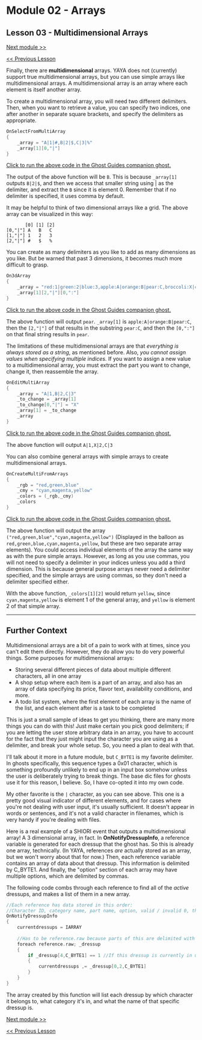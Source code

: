 # Module 02 - Arrays

## Lesson 03 - Multidimensional Arrays

[Next module >>](../module_03_flow_control/00_if_elseif_else.md)

[<< Previous Lesson](../module_02_arrays/02_simple_arrays.md)

Finally, there are **multidimensional** arrays. YAYA does not (currently) support true multidimensional arrays, but you can use simple arrays like multidimensional arrays. A multidimensional array is an array where each element is itself another array.

To create a multidimensional array, you will need two different delimiters. Then, when you want to retrieve a value, you can specify two indices, one after another in separate square brackets, and specify the delimiters as appropriate.

```c
OnSelectFromMultiArray
{
	_array = "A|1|#,B|2|$,C|3|%"
	_array[1][0,"|"]
}
```

[Click to run the above code in the Ghost Guides companion ghost.](https://zichqec.github.io/s-the-skeleton/jump.html?url=x-ukagaka-link%3Atype%3Devent%26ghost%3DGhost%20Guides%26info%3DOnExample.M2.L3.SelectFromMultiArray)

The output of the above function will be `B`. This is because `_array[1]` outputs `B|2|$`, and then we access that smaller string using | as the delimiter, and extract the `B` since it is element 0. Remember that if no delimiter is specified, it uses comma by default.

It may be helpful to think of two dimensional arrays like a grid. The above array can be visualized in this way:

```
       [0] [1] [2]
[0,"|"] A   B   C
[1,"|"] 1   2   3
[2,"|"] #   $   %
```

You can create as many delimiters as you like to add as many dimensions as you like. But be warned that past 3 dimensions, it becomes much more difficult to grasp.

```c
On3dArray
{
	_array = "red:1|green:2|blue:3,apple:A|orange:B|pear:C,broccoli:X|celery:Y|corn:Z"
	_array[1][2,"|"][0,":"]
}
```

[Click to run the above code in the Ghost Guides companion ghost.](https://zichqec.github.io/s-the-skeleton/jump.html?url=x-ukagaka-link%3Atype%3Devent%26ghost%3DGhost%20Guides%26info%3DOnExample.M2.L3.3dArray)

The above function will output `pear`. `_array[1]` is `apple:A|orange:B|pear:C`, then the `[2,"|"]` of that results in the substring `pear:C`, and then the `[0,":"]` on that final string results in `pear`.

The limitations of these multidimensional arrays are that *everything is always stored as a string*, as mentioned before. Also, *you cannot assign values when specifying multiple indices.* If you want to assign a new value to a multidimensional array, you must extract the part you want to change, change it, then reassemble the array.

```c
OnEditMultiArray
{
	_array = "A|1,B|2,C|3"
	_to_change = _array[1]
	_to_change[0,"|"] = "X"
	_array[1] = _to_change
	_array
}
```

[Click to run the above code in the Ghost Guides companion ghost.](https://zichqec.github.io/s-the-skeleton/jump.html?url=x-ukagaka-link%3Atype%3Devent%26ghost%3DGhost%20Guides%26info%3DOnExample.M2.L3.EditMultiArray)

The above function will output `A|1,X|2,C|3`

You can also combine general arrays with simple arrays to create multidimensional arrays.

```c
OnCreateMultiFromArrays
{
	_rgb = "red,green,blue"
	_cmy = "cyan,magenta,yellow"
	_colors = (_rgb,_cmy)
	_colors
}
```

[Click to run the above code in the Ghost Guides companion ghost.](https://zichqec.github.io/s-the-skeleton/jump.html?url=x-ukagaka-link%3Atype%3Devent%26ghost%3DGhost%20Guides%26info%3DOnExample.M2.L3.CreateMultiFromArrays)

The above function will output the array `("red,green,blue","cyan,magenta,yellow")` (Displayed in the balloon as `red,green,blue,cyan,magenta,yellow`, but these are two separate array elements). You could access individual elements of the array the same way as with the pure simple arrays. However, as long as you use commas, you will not need to specify a delimiter in your indices unless you add a third dimension. This is because general purpose arrays never need a delimiter specified, and the simple arrays are using commas, so they don't need a delimiter specified either.

With the above function, `_colors[1][2]` would return `yellow`, since `cyan,magenta,yellow` is element 1 of the general array, and `yellow` is element 2 of that simple array.

---

## Further Context

Multidimensional arrays are a bit of a pain to work with at times, since you can't edit them directly. However, they do allow you to do very powerful things. Some purposes for multidimensional arrays:


* Storing several different pieces of data about multiple different characters, all in one array
* A shop setup where each item is a part of an array, and also has an array of data specifying its price, flavor text, availability conditions, and more.
* A todo list system, where the first element of each array is the name of the list, and each element after is a task to be completed


This is just a small sample of ideas to get you thinking, there are many more things you can do with this! Just make certain you pick good delimiters; if you are letting the user store arbitrary data in an array, you have to account for the fact that they just might input the character you are using as a delimiter, and break your whole setup. So, you need a plan to deal with that.

I'll talk about it more in a future module, but `C_BYTE1` is my favorite delimiter. In ghosts specifically, this sequence types a 0x01 character, which is something profoundly unlikely to end up in an input box somehow unless the user is deliberately trying to break things. The base dic files for ghosts use it for this reason, I believe. So, I have co-opted it into my own code.

My other favorite is the `|` character, as you can see above. This one is a pretty good visual indicator of different elements, and for cases where you're not dealing with user input, it's usually sufficient. It doesn't appear in words or sentences, and it's not a valid character in filenames, which is very handy if you're dealing with files.

Here is a real example of a SHIORI event that outputs a multidimensional array! A 3 dimensional array, in fact. In **OnNotifyDressupInfo**, a reference variable is generated for each dressup that the ghost has. So this is already one array, technically. (In YAYA, references *are* actually stored as an array, but we won't worry about that for now.) Then, each reference variable contains an array of data about that dressup. This information is delimited by C_BYTE1. And finally, the "option" section of each array may have multiple options, which are delimited by commas.

The following code combs through each reference to find all of the *active* dressups, and makes a list of them in a new array.

```c
//Each reference has data stored in this order:
//Character ID, category name, part name, option, valid / invalid 0, thumbnail path
OnNotifyDressupInfo
{
	currentdressups = IARRAY
	
	//Has to be reference.raw because parts of this are delimited with C_BYTE1 - this is to do with auto type convert, more on that in a later module!
	foreach reference.raw; _dressup
	{
		if _dressup[4,C_BYTE1] == 1 //If this dressup is currently in use
		{
			currentdressups ,= _dressup[0,2,C_BYTE1]
		}
	}
}
```

The array created by this function will list each dressup by which character it belongs to, what category it's in, and what the name of that specific dressup is.

[Next module >>](../module_03_flow_control/00_if_elseif_else.md)

[<< Previous Lesson](../module_02_arrays/02_simple_arrays.md)
